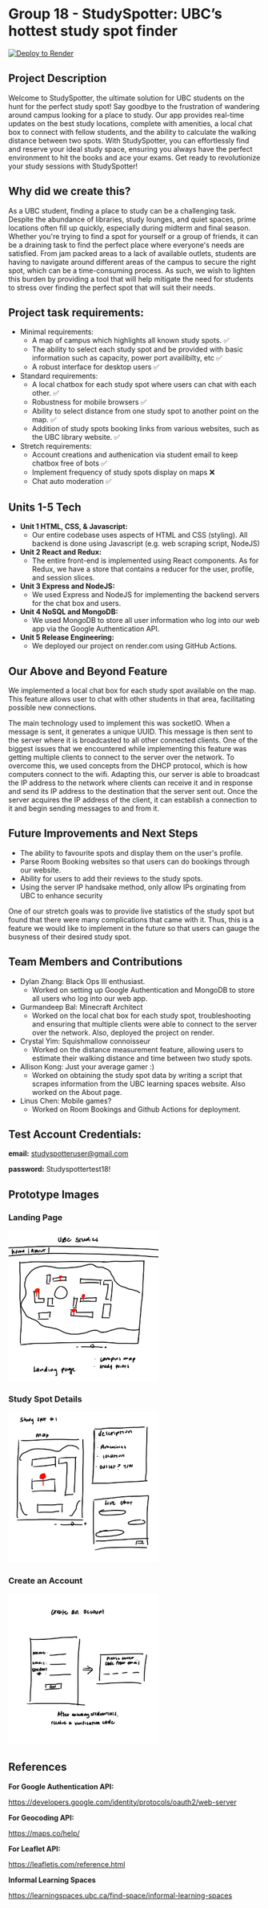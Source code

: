 # Group 18 - StudySpotter: UBC’s hottest study spot finder

[![Deploy to Render](https://github.com/ubc-cpsc455-2024S/project-18_fps_addicts/actions/workflows/deploy.yml/badge.svg)](https://github.com/ubc-cpsc455-2024S/project-18_fps_addicts/actions/workflows/deploy.yml)


## Project Description

Welcome to StudySpotter, the ultimate solution for UBC students 
on the hunt for the perfect study spot! Say goodbye to the frustration 
of wandering around campus looking for a place to study. Our app provides 
real-time updates on the best study locations, complete with amenities, a local chat box 
to connect with fellow students, and the ability to calculate the walking distance between 
two spots. With StudySpotter, you can effortlessly find and reserve your ideal study space, 
ensuring you always have the perfect environment to hit the books and ace your exams. 
Get ready to revolutionize your study sessions with StudySpotter!

## Why did we create this?

As a UBC student, finding a place to study can be a challenging task. Despite the abundance of libraries, study lounges, and quiet spaces, prime locations often fill up quickly, especially during midterm and final season. Whether you're trying to find a spot for yourself or a group of friends, it can be a draining task to find the perfect place where everyone's needs are satisfied. From jam packed areas to a lack of available outlets, students are having to navigate around different areas of the campus to secure the right spot, which can be a time-consuming process. As such, we wish to lighten this burden by providing a tool that will help mitigate the need for students to stress over finding the perfect spot that will suit their needs.

## Project task requirements:

- Minimal requirements:
  * A map of campus which highlights all known study spots. ✅
  * The ability to select each study spot and be provided with basic information such as capacity, power port availibilty, etc ✅
  * A robust interface for desktop users ✅
- Standard requirements:
  * A local chatbox for each study spot where users can chat with each other. ✅
  * Robustness for mobile browsers ✅
  * Ability to select distance from one study spot to another point on the map. ✅
  * Addition of study spots booking links from various websites, such as the UBC library website. ✅
- Stretch requirements:
  * Account creations and authenication via student email to keep chatbox free of bots ✅
  * Implement frequency of study spots display on maps ❌
  * Chat auto moderation ✅

## Units 1-5 Tech
- **Unit 1 HTML, CSS, & Javascript:**
  -  Our entire codebase uses aspects of HTML and CSS (styling). All backend is done using Javascript (e.g. web scraping script, NodeJS)
- **Unit 2 React and Redux:**
  - The entire front-end is implemented using React components. As for Redux, we have a store that contains a reducer for the user, profile, and session slices.
- **Unit 3 Express and NodeJS:**
  - We used Express and NodeJS for implementing the backend servers for the chat box and users.
- **Unit 4 NoSQL and MongoDB:**
  - We used MongoDB to store all user information who log into our web app via the Google Authentication API.
- **Unit 5 Release Engineering:**
  - We deployed our project on render.com using GitHub Actions.

## Our Above and Beyond Feature
We implemented a local chat box for each study spot available on the map. This feature allows user to chat with other students in that area, facilitating possible new connections.

The main technology used to implement this was socketIO. When a message is sent, it generates a unique UUID. This message is then sent to the server where it is broadcasted to all other connected clients. One of the biggest issues that we encountered while implementing this feature was getting multiple clients to connect to the server over the network. To overcome this, we used concepts from the DHCP protocol, which is how computers connect to the wifi. Adapting this, our server is able to broadcast the IP address to the network where clients can receive it and in response and send its IP address to the destination that the server sent out. Once the server acquires the IP address of the client, it can establish a connection to it and begin sending messages to and from it.


## Future Improvements and Next Steps
- The ability to favourite spots and display them on the user's profile.
- Parse Room Booking websites so that users can do bookings through our website.
- Ability for users to add their reviews to the study spots.
- Using the server IP handsake method, only allow IPs orginating from UBC to enhance security

One of our stretch goals was to provide live statistics of the study spot but found that there were many complications that came with it. Thus, this is a feature we would like to implement in the future so that users can gauge the busyness of their desired study spot.

## Team Members and Contributions

- Dylan Zhang: Black Ops III enthusiast.
  - Worked on setting up Google Authentication and MongoDB to store all users who log into our web app.
- Gurmandeep Bal: Minecraft Architect
  - Worked on the local chat box for each study spot, troubleshooting and ensuring that multiple clients were able to connect to the server over the network. Also, deployed the project on render.
- Crystal Yim: Squishmallow connoisseur 
  - Worked on the distance measurement feature, allowing users to estimate their walking distance and time between two study spots.
- Allison Kong: Just your average gamer :)
  - Worked on obtaining the study spot data by writing a script that scrapes information from the UBC learning spaces website. Also worked on the About page.
- Linus Chen: Mobile games?
  - Worked on Room Bookings and Github Actions for deployment.


## Test Account Credentials:

**email:** studyspotteruser@gmail.com

**password:** Studyspottertest18!

 
## Prototype Images
### Landing Page
<img src="images/sketch_1.jpg" width="300px">

### Study Spot Details
<img src="images/sketch_2.jpg" width="300px">

### Create an Account 
<img src="images/sketch_3.jpg" width="300px">


## References

**For Google Authentication API:**

https://developers.google.com/identity/protocols/oauth2/web-server

**For Geocoding API:**

https://maps.co/help/

**For Leaflet API:**

https://leafletjs.com/reference.html

**Informal Learning Spaces**

https://learningspaces.ubc.ca/find-space/informal-learning-spaces



